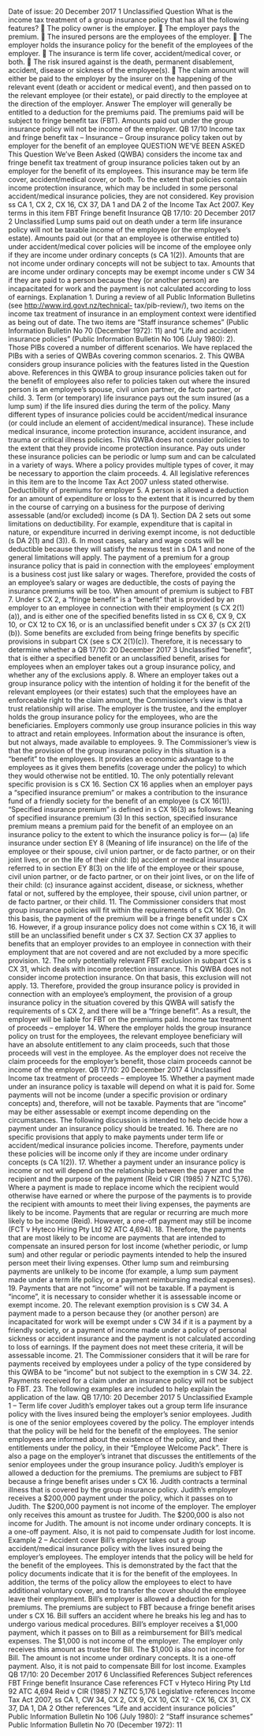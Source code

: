 Date of issue: 20 December 2017 1 Unclassified Question What is the income tax treatment of a group insurance policy that has all the following features?  The policy owner is the employer.  The employer pays the premium.  The insured persons are the employees of the employer.  The employer holds the insurance policy for the benefit of the employees of the employer.  The insurance is term life cover, accident/medical cover, or both.  The risk insured against is the death, permanent disablement, accident, disease or sickness of the employee(s).  The claim amount will either be paid to the employer by the insurer on the happening of the relevant event (death or accident or medical event), and then passed on to the relevant employee (or their estate), or paid directly to the employee at the direction of the employer. Answer The employer will generally be entitled to a deduction for the premiums paid. The premiums paid will be subject to fringe benefit tax (FBT). Amounts paid out under the group insurance policy will not be income of the employer. QB 17/10 Income tax and fringe benefit tax – Insurance – Group insurance policy taken out by employer for the benefit of an employee QUESTION WE’VE BEEN ASKED This Question We’ve Been Asked (QWBA) considers the income tax and fringe benefit tax treatment of group insurance policies taken out by an employer for the benefit of its employees. This insurance may be term life cover, accident/medical cover, or both. To the extent that policies contain income protection insurance, which may be included in some personal accident/medical insurance policies, they are not considered. Key provision ss CA 1, CX 2, CX 16, CX 37, DA 1 and DA 2 of the Income Tax Act 2007. Key terms in this item FBT Fringe benefit Insurance QB 17/10: 20 December 2017 2 Unclassified Lump sums paid out on death under a term life insurance policy will not be taxable income of the employee (or the employee’s estate). Amounts paid out (or that an employee is otherwise entitled to) under accident/medical cover policies will be income of the employee only if they are income under ordinary concepts (s CA 1(2)). Amounts that are not income under ordinary concepts will not be subject to tax. Amounts that are income under ordinary concepts may be exempt income under s CW 34 if they are paid to a person because they (or another person) are incapacitated for work and the payment is not calculated according to loss of earnings. Explanation 1. During a review of all Public Information Bulletins (see http://www.ird.govt.nz/technical- tax/pib-review/), two items on the income tax treatment of insurance in an employment context were identified as being out of date. The two items are “Staff insurance schemes” (Public Information Bulletin No 70 (December 1972): 11) and “Life and accident insurance policies” (Public Information Bulletin No 106 (July 1980): 2). Those PIBs covered a number of different scenarios. We have replaced the PIBs with a series of QWBAs covering common scenarios. 2. This QWBA considers group insurance policies with the features listed in the Question above. References in this QWBA to group insurance policies taken out for the benefit of employees also refer to policies taken out where the insured person is an employee’s spouse, civil union partner, de facto partner, or child. 3. Term (or temporary) life insurance pays out the sum insured (as a lump sum) if the life insured dies during the term of the policy. Many different types of insurance policies could be accident/medical insurance (or could include an element of accident/medical insurance). These include medical insurance, income protection insurance, accident insurance, and trauma or critical illness policies. This QWBA does not consider policies to the extent that they provide income protection insurance. Pay outs under these insurance policies can be periodic or lump sum and can be calculated in a variety of ways. Where a policy provides multiple types of cover, it may be necessary to apportion the claim proceeds. 4. All legislative references in this item are to the Income Tax Act 2007 unless stated otherwise. Deductibility of premiums for employer 5. A person is allowed a deduction for an amount of expenditure or loss to the extent that it is incurred by them in the course of carrying on a business for the purpose of deriving assessable (and/or excluded) income (s DA 1). Section DA 2 sets out some limitations on deductibility. For example, expenditure that is capital in nature, or expenditure incurred in deriving exempt income, is not deductible (s DA 2(1) and (3)). 6. In most cases, salary and wage costs will be deductible because they will satisfy the nexus test in s DA 1 and none of the general limitations will apply. The payment of a premium for a group insurance policy that is paid in connection with the employees’ employment is a business cost just like salary or wages. Therefore, provided the costs of an employee’s salary or wages are deductible, the costs of paying the insurance premiums will be too. When amount of premium is subject to FBT 7. Under s CX 2, a “fringe benefit” is a “benefit” that is provided by an employer to an employee in connection with their employment (s CX 2(1)(a)), and is either one of the specified benefits listed in ss CX 6, CX 9, CX 10, or CX 12 to CX 16, or is an unclassified benefit under s CX 37 (s CX 2(1)(b)). Some benefits are excluded from being fringe benefits by specific provisions in subpart CX (see s CX 2(1)(c)). Therefore, it is necessary to determine whether a QB 17/10: 20 December 2017 3 Unclassified “benefit”, that is either a specified benefit or an unclassified benefit, arises for employees when an employer takes out a group insurance policy, and whether any of the exclusions apply. 8. Where an employer takes out a group insurance policy with the intention of holding it for the benefit of the relevant employees (or their estates) such that the employees have an enforceable right to the claim amount, the Commissioner’s view is that a trust relationship will arise. The employer is the trustee, and the employer holds the group insurance policy for the employees, who are the beneficiaries. Employers commonly use group insurance policies in this way to attract and retain employees. Information about the insurance is often, but not always, made available to employees. 9. The Commissioner’s view is that the provision of the group insurance policy in this situation is a “benefit” to the employees. It provides an economic advantage to the employees as it gives them benefits (coverage under the policy) to which they would otherwise not be entitled. 10. The only potentially relevant specific provision is s CX 16. Section CX 16 applies when an employer pays a “specified insurance premium” or makes a contribution to the insurance fund of a friendly society for the benefit of an employee (s CX 16(1)). “Specified insurance premium” is defined in s CX 16(3) as follows: Meaning of specified insurance premium (3) In this section, specified insurance premium means a premium paid for the benefit of an employee on an insurance policy to the extent to which the insurance policy is for— (a) life insurance under section EY 8 (Meaning of life insurance) on the life of the employee or their spouse, civil union partner, or de facto partner, or on their joint lives, or on the life of their child: (b) accident or medical insurance referred to in section EY 8(3) on the life of the employee or their spouse, civil union partner, or de facto partner, or on their joint lives, or on the life of their child: (c) insurance against accident, disease, or sickness, whether fatal or not, suffered by the employee, their spouse, civil union partner, or de facto partner, or their child. 11. The Commissioner considers that most group insurance policies will fit within the requirements of s CX 16(3). On this basis, the payment of the premium will be a fringe benefit under s CX 16. However, if a group insurance policy does not come within s CX 16, it will still be an unclassified benefit under s CX 37. Section CX 37 applies to benefits that an employer provides to an employee in connection with their employment that are not covered and are not excluded by a more specific provision. 12. The only potentially relevant FBT exclusion in subpart CX is s CX 31, which deals with income protection insurance. This QWBA does not consider income protection insurance. On that basis, this exclusion will not apply. 13. Therefore, provided the group insurance policy is provided in connection with an employee’s employment, the provision of a group insurance policy in the situation covered by this QWBA will satisfy the requirements of s CX 2, and there will be a “fringe benefit”. As a result, the employer will be liable for FBT on the premiums paid. Income tax treatment of proceeds – employer 14. Where the employer holds the group insurance policy on trust for the employees, the relevant employee beneficiary will have an absolute entitlement to any claim proceeds, such that those proceeds will vest in the employee. As the employer does not receive the claim proceeds for the employer’s benefit, those claim proceeds cannot be income of the employer. QB 17/10: 20 December 2017 4 Unclassified Income tax treatment of proceeds – employee 15. Whether a payment made under an insurance policy is taxable will depend on what it is paid for. Some payments will not be income (under a specific provision or ordinary concepts) and, therefore, will not be taxable. Payments that are “income” may be either assessable or exempt income depending on the circumstances. The following discussion is intended to help decide how a payment under an insurance policy should be treated. 16. There are no specific provisions that apply to make payments under term life or accident/medical insurance policies income. Therefore, payments under these policies will be income only if they are income under ordinary concepts (s CA 1(2)). 17. Whether a payment under an insurance policy is income or not will depend on the relationship between the payer and the recipient and the purpose of the payment (Reid v CIR (1985) 7 NZTC 5,176). Where a payment is made to replace income which the recipient would otherwise have earned or where the purpose of the payments is to provide the recipient with amounts to meet their living expenses, the payments are likely to be income. Payments that are regular or recurring are much more likely to be income (Reid). However, a one-off payment may still be income (FCT v Hyteco Hiring Pty Ltd 92 ATC 4,694). 18. Therefore, the payments that are most likely to be income are payments that are intended to compensate an insured person for lost income (whether periodic, or lump sum) and other regular or periodic payments intended to help the insured person meet their living expenses. Other lump sum and reimbursing payments are unlikely to be income (for example, a lump sum payment made under a term life policy, or a payment reimbursing medical expenses). 19. Payments that are not “income” will not be taxable. If a payment is “income”, it is necessary to consider whether it is assessable income or exempt income. 20. The relevant exemption provision is s CW 34. A payment made to a person because they (or another person) are incapacitated for work will be exempt under s CW 34 if it is a payment by a friendly society, or a payment of income made under a policy of personal sickness or accident insurance and the payment is not calculated according to loss of earnings. If the payment does not meet these criteria, it will be assessable income. 21. The Commissioner considers that it will be rare for payments received by employees under a policy of the type considered by this QWBA to be “income” but not subject to the exemption in s CW 34. 22. Payments received for a claim under an insurance policy will not be subject to FBT. 23. The following examples are included to help explain the application of the law. QB 17/10: 20 December 2017 5 Unclassified Example 1 – Term life cover Judith’s employer takes out a group term life insurance policy with the lives insured being the employer’s senior employees. Judith is one of the senior employees covered by the policy. The employer intends that the policy will be held for the benefit of the employees. The senior employees are informed about the existence of the policy, and their entitlements under the policy, in their “Employee Welcome Pack”. There is also a page on the employer’s intranet that discusses the entitlements of the senior employees under the group insurance policy. Judith’s employer is allowed a deduction for the premiums. The premiums are subject to FBT because a fringe benefit arises under s CX 16. Judith contracts a terminal illness that is covered by the group insurance policy. Judith’s employer receives a $200,000 payment under the policy, which it passes on to Judith. The $200,000 payment is not income of the employer. The employer only receives this amount as trustee for Judith. The $200,000 is also not income for Judith. The amount is not income under ordinary concepts. It is a one-off payment. Also, it is not paid to compensate Judith for lost income. Example 2 – Accident cover Bill’s employer takes out a group accident/medical insurance policy with the lives insured being the employer’s employees. The employer intends that the policy will be held for the benefit of the employees. This is demonstrated by the fact that the policy documents indicate that it is for the benefit of the employees. In addition, the terms of the policy allow the employees to elect to have additional voluntary cover, and to transfer the cover should the employee leave their employment. Bill’s employer is allowed a deduction for the premiums. The premiums are subject to FBT because a fringe benefit arises under s CX 16. Bill suffers an accident where he breaks his leg and has to undergo various medical procedures. Bill’s employer receives a $1,000 payment, which it passes on to Bill as a reimbursement for Bill’s medical expenses. The $1,000 is not income of the employer. The employer only receives this amount as trustee for Bill. The $1,000 is also not income for Bill. The amount is not income under ordinary concepts. It is a one-off payment. Also, it is not paid to compensate Bill for lost income. Examples QB 17/10: 20 December 2017 6 Unclassified References Subject references FBT Fringe benefit Insurance Case references FCT v Hyteco Hiring Pty Ltd 92 ATC 4,694 Reid v CIR (1985) 7 NZTC 5,176 Legislative references Income Tax Act 2007, ss CA 1, CW 34, CX 2, CX 9, CX 10, CX 12 - CX 16, CX 31, CX 37, DA 1, DA 2 Other references “Life and accident insurance policies” Public Information Bulletin No 106 (July 1980): 2 “Staff insurance schemes” Public Information Bulletin No 70 (December 1972): 11